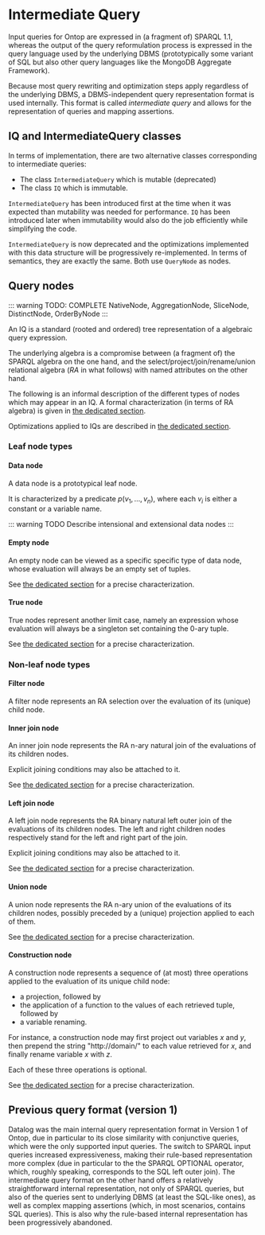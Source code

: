 # Intermediate Query

Input queries for Ontop are expressed in (a fragment of) SPARQL 1.1,
whereas the output of the query reformulation process is expressed in the query language used by the underlying DBMS (prototypically some variant of SQL
but also other query languages like the MongoDB Aggregate Framework).

Because most query rewriting and optimization steps apply regardless of the underlying DBMS,
a DBMS-independent query representation format is used internally.
This format is called _intermediate query_ and allows for the representation of queries and mapping assertions.

## IQ and IntermediateQuery classes

In terms of implementation, there are two alternative classes corresponding to intermediate queries:
  * The class `IntermediateQuery` which is mutable (deprecated)
  * The class `IQ` which is immutable.

`IntermediateQuery` has been introduced first at the time when it was expected than mutability was needed for performance. 
`IQ` has been introduced later when immutability would also do the job efficiently while simplifying the code.

`IntermediateQuery` is now deprecated and the optimizations implemented with this data structure will be progressively re-implemented.
In terms of semantics, they are exactly the same. Both use `QueryNode` as nodes.


## Query nodes

::: warning TODO: COMPLETE 
NativeNode, AggregationNode, SliceNode, DistinctNode, OrderByNode
:::

An IQ is a standard (rooted and ordered) tree representation of a algebraic query expression.

The underlying algebra is a compromise between (a fragment of) the SPARQL algebra on the one hand,
and the select/project/join/rename/union relational algebra (_RA_ in what follows) with named attributes on the other hand.

The following is an informal description of the different types of nodes which may appear in an IQ.
A formal characterization (in terms of RA algebra) is given in [the dedicated section](/research/iq-formal/).

Optimizations applied to IQs are described in [the dedicated section](/research/optimization/).
 
### Leaf node types

#### Data node

A data node is a prototypical leaf node.

It is characterized by a predicate $p(v_1, \dots, v_n)$,
where each $v_i$ is either a constant or a variable name.

::: warning TODO
Describe intensional and extensional data nodes
:::

#### Empty node

An empty node can be viewed as a specific specific type of data node,
whose evaluation will always be an empty set of tuples.

See [the dedicated section](/research/iq-formal#empty-node) for a precise characterization.

#### True node

True nodes represent another limit case,
namely an expression whose evaluation will always be a singleton set containing the 0-ary tuple.

See [the dedicated section](/research/iq-formal#true-node) for a precise characterization.

### Non-leaf node types

#### Filter node
A filter node represents an RA selection over the evaluation of its (unique) child node.

#### Inner join node
An inner join node represents the RA n-ary natural join of the evaluations of its children nodes.

Explicit joining conditions may also be attached to it.

See [the dedicated section](/research/iq-formal#inner-join-node) for a precise characterization.

#### Left join node
A left join node represents the RA binary natural left outer join of the evaluations of its children nodes.
The left and right children nodes respectively stand for the left and right part of the join.

Explicit joining conditions may also be attached to it.

See [the dedicated section](/research/iq-formal#left-join-node) for a precise characterization.

#### Union node

A union node represents the RA n-ary union of the evaluations of its children nodes,
possibly preceded by a (unique) projection applied to each of them.

See [the dedicated section](/research/iq-formal#union-node) for a precise characterization.

#### Construction node

A construction node represents a sequence of (at most) three operations applied to the evaluation of its unique child node:

* a projection,
followed by
* the application of a function to the values of each retrieved tuple,
followed by
* a variable renaming.

For instance,
a construction node may first project out variables $x$ and $y$,
then prepend the string "http://domain/" to each value retrieved for $x$,
and finally rename variable $x$ with $z$.

Each of these three operations is optional. 

See [the dedicated section](/research/iq-formal#construction-node) for a precise characterization.


## Previous query format (version 1)

Datalog was the main internal query representation format in Version 1 of Ontop,
due in particular to its close similarity with conjunctive queries,
which were the only supported input queries.
The switch to SPARQL input queries increased expressiveness,
making their rule-based representation more complex (due in particular to the the SPARQL OPTIONAL operator,
which,
roughly speaking,
corresponds to the SQL left outer join).
The intermediate query format on the other hand offers a relatively straightforward internal representation,
not only of SPARQL queries,
but also of the queries sent to underlying DBMS (at least the SQL-like ones),
as well as complex mapping assertions (which,
in most scenarios,
contains SQL queries).
This is also why the rule-based internal representation has been progressively abandoned.
